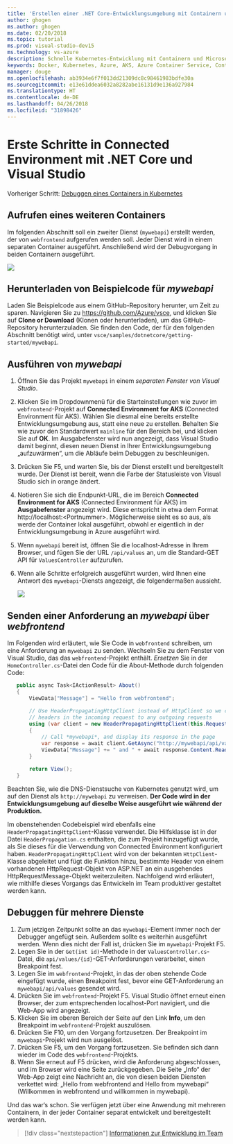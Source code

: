 ```yaml
---
title: 'Erstellen einer .NET Core-Entwicklungsumgebung mit Containern unter Verwendung von Kubernetes in der Cloud mit Visual Studio, Schritt 5: Aufrufen eines weiteren Containers | Microsoft-Dokumentation'
author: ghogen
ms.author: ghogen
ms.date: 02/20/2018
ms.topic: tutorial
ms.prod: visual-studio-dev15
ms.technology: vs-azure
description: Schnelle Kubernetes-Entwicklung mit Containern und Microservices in Azure
keywords: Docker, Kubernetes, Azure, AKS, Azure Container Service, Container
manager: douge
ms.openlocfilehash: ab3934e6f7f013dd21309dc8c98461983bdfe30a
ms.sourcegitcommit: e13e61ddea6032a8282abe16131d9e136a927984
ms.translationtype: HT
ms.contentlocale: de-DE
ms.lasthandoff: 04/26/2018
ms.locfileid: "31898426"
---
```

# <a name="get-started-on-connected-environment-with-net-core-and-visual-studio"></a>Erste Schritte in Connected Environment mit .NET Core und Visual Studio

Vorheriger Schritt: [Debuggen eines Containers in Kubernetes](get-started-netcore-visualstudio-04.md)

## <a name="call-another-container"></a>Aufrufen eines weiteren Containers
Im folgenden Abschnitt soll ein zweiter Dienst (`mywebapi`) erstellt werden, der von `webfrontend` aufgerufen werden soll. Jeder Dienst wird in einem separaten Container ausgeführt. Anschließend wird der Debugvorgang in beiden Containern ausgeführt.

![](media/multi-container.png)

## <a name="download-sample-code-for-mywebapi"></a>Herunterladen von Beispielcode für *mywebapi*
Laden Sie Beispielcode aus einem GitHub-Repository herunter, um Zeit zu sparen. Navigieren Sie zu https://github.com/Azure/vsce, und klicken Sie auf **Clone or Download** (Klonen oder herunterladen), um das GitHub-Repository herunterzuladen. Sie finden den Code, der für den folgenden Abschnitt benötigt wird, unter `vsce/samples/dotnetcore/getting-started/mywebapi`.

## <a name="run-mywebapi"></a>Ausführen von *mywebapi*
1. Öffnen Sie das Projekt `mywebapi` in einem *separaten Fenster von Visual Studio*.
1. Klicken Sie im Dropdownmenü für die Starteinstellungen wie zuvor im `webfrontend`-Projekt auf **Connected Environment for AKS** (Connected Environment für AKS). Wählen Sie diesmal eine bereits erstellte Entwicklungsumgebung aus, statt eine neue zu erstellen. Behalten Sie wie zuvor den Standardwert `mainline` für den Bereich bei, und klicken Sie auf **OK**. Im Ausgabefenster wird nun angezeigt, dass Visual Studio damit beginnt, diesen neuen Dienst in Ihrer Entwicklungsumgebung „aufzuwärmen“, um die Abläufe beim Debuggen zu beschleunigen.
1. Drücken Sie F5, und warten Sie, bis der Dienst erstellt und bereitgestellt wurde. Der Dienst ist bereit, wenn die Farbe der Statusleiste von Visual Studio sich in orange ändert.
1. Notieren Sie sich die Endpunkt-URL, die im Bereich **Connected Environment for AKS** (Connected Environment für AKS) im **Ausgabefenster** angezeigt wird. Diese entspricht in etwa dem Format http://localhost:\<Portnummer\>. Möglicherweise sieht es so aus, als werde der Container lokal ausgeführt, obwohl er eigentlich in der Entwicklungsumgebung in Azure ausgeführt wird.
1. Wenn `mywebapi` bereit ist, öffnen Sie die localhost-Adresse in Ihrem Browser, und fügen Sie der URL `/api/values` an, um die Standard-GET API für `ValuesController` aufzurufen. 
1. Wenn alle Schritte erfolgreich ausgeführt wurden, wird Ihnen eine Antwort des `mywebapi`-Diensts angezeigt, die folgendermaßen aussieht.

    ![](images/WebAPIResponse.png)

## <a name="make-a-request-from-webfrontend-to-mywebapi"></a>Senden einer Anforderung an *mywebapi* über *webfrontend*
Im Folgenden wird erläutert, wie Sie Code in `webfrontend` schreiben, um eine Anforderung an `mywebapi` zu senden. Wechseln Sie zu dem Fenster von Visual Studio, das das `webfrontend`-Projekt enthält. *Ersetzen* Sie in der `HomeController.cs`-Datei den Code für die About-Methode durch folgenden Code:

 ```csharp
    public async Task<IActionResult> About()
    {
        ViewData["Message"] = "Hello from webfrontend";
        
        // Use HeaderPropagatingHttpClient instead of HttpClient so we can propagate
        // headers in the incoming request to any outgoing requests
        using (var client = new HeaderPropagatingHttpClient(this.Request))
        {
            // Call *mywebapi*, and display its response in the page
            var response = await client.GetAsync("http://mywebapi/api/values/1");
            ViewData["Message"] += " and " + await response.Content.ReadAsStringAsync();
        }
    
        return View();
    }

```

Beachten Sie, wie die DNS-Dienstsuche von Kubernetes genutzt wird, um auf den Dienst als `http://mywebapi` zu verweisen. **Der Code wird in der Entwicklungsumgebung auf dieselbe Weise ausgeführt wie während der Produktion.**

Im obenstehenden Codebeispiel wird ebenfalls eine `HeaderPropagatingHttpClient`-Klasse verwendet. Die Hilfsklasse ist in der Datei `HeaderPropagation.cs` enthalten, die zum Projekt hinzugefügt wurde, als Sie dieses für die Verwendung von Connected Environment konfiguriert haben. `HeaderPropagatingHttpClient` wird von der bekannten `HttpClient`-Klasse abgeleitet und fügt die Funktion hinzu, bestimmte Header von einem vorhandenen HttpRequest-Objekt von ASP.NET an ein ausgehendes HttpRequestMessage-Objekt weiterzuleiten. Nachfolgend wird erläutert, wie mithilfe dieses Vorgangs das Entwickeln im Team produktiver gestaltet werden kann.

## <a name="debug-across-multiple-services"></a>Debuggen für mehrere Dienste
1. Zum jetzigen Zeitpunkt sollte an das `mywebapi`-Element immer noch der Debugger angefügt sein. Außerdem sollte es weiterhin ausgeführt werden. Wenn dies nicht der Fall ist, drücken Sie im `mywebapi`-Projekt F5.
1. Legen Sie in der `Get(int id)`-Methode in der `ValuesController.cs`-Datei, die `api/values/{id}`-GET-Anforderungen verarbeitet, einen Breakpoint fest.
1. Legen Sie im `webfrontend`-Projekt, in das der oben stehende Code eingefügt wurde, einen Breakpoint fest, bevor eine GET-Anforderung an `mywebapi/api/values` gesendet wird.
1. Drücken Sie im `webfrontend`-Projekt F5. Visual Studio öffnet erneut einen Browser, der zum entsprechenden localhost-Port navigiert, und die Web-App wird angezeigt.
1. Klicken Sie im oberen Bereich der Seite auf den Link **Info**, um den Breakpoint im `webfrontend`-Projekt auszulösen. 
1. Drücken Sie F10, um den Vorgang fortzusetzen. Der Breakpoint im `mywebapi`-Projekt wird nun ausgelöst.
1. Drücken Sie F5, um den Vorgang fortzusetzen. Sie befinden sich dann wieder im Code des `webfrontend`-Projekts.
1. Wenn Sie erneut auf F5 drücken, wird die Anforderung abgeschlossen, und im Browser wird eine Seite zurückgegeben. Die Seite „Info“ der Web-App zeigt eine Nachricht an, die von diesen beiden Diensten verkettet wird: „Hello from webfrontend and Hello from mywebapi“ (Willkommen in webfrontend und willkommen in mywebapi).

Und das war‘s schon. Sie verfügen jetzt über eine Anwendung mit mehreren Containern, in der jeder Container separat entwickelt und bereitgestellt werden kann.

> [!div class="nextstepaction"]
> [Informationen zur Entwicklung im Team](get-started-netcore-visualstudio-06.md)

